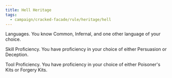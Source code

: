 ```yaml
---
title: Hell Heritage
tags:
  - campaign/cracked-facade/rule/heritage/hell
---
```


Languages. You know Common, Infernal, and one other language of your choice.

Skill Proficiency. You have proficiency in your choice of either Persuasion or Deception.

Tool Proficiency. You have proficiency in your choice of either Poisoner's Kits or Forgery Kits.
